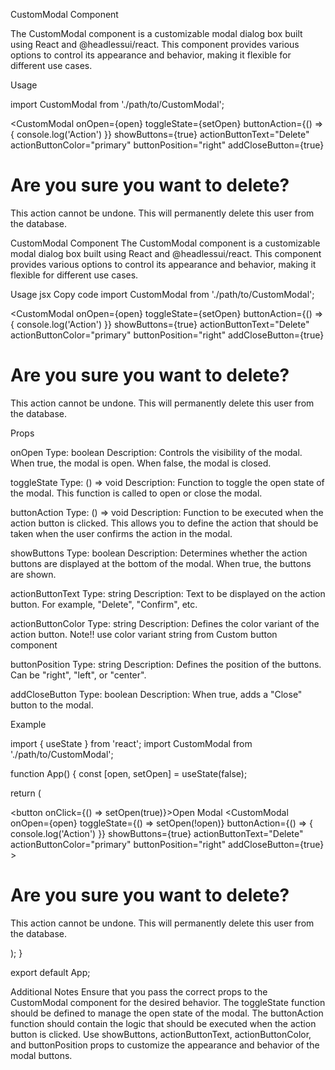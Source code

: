 CustomModal Component

The CustomModal component is a customizable modal dialog box built using React and @headlessui/react. This component provides various options to control its appearance and behavior, making it flexible for different use cases.


Usage

import CustomModal from './path/to/CustomModal';

<CustomModal
  onOpen={open}
  toggleState={setOpen}
  buttonAction={() => { console.log('Action') }}
  showButtons={true}
  actionButtonText="Delete"
  actionButtonColor="primary"
  buttonPosition="right"
  addCloseButton={true}
>
  <div className="flex flex-col w-[400px]">
    <h1 className="font-bold">Are you sure you want to delete?</h1>
    <p>This action cannot be undone. This will permanently delete this user from the database.</p>
  </div>
</CustomModal>



CustomModal Component
The CustomModal component is a customizable modal dialog box built using React and @headlessui/react. This component provides various options to control its appearance and behavior, making it flexible for different use cases.

Usage
jsx
Copy code
import CustomModal from './path/to/CustomModal';

<CustomModal
  onOpen={open}
  toggleState={setOpen}
  buttonAction={() => { console.log('Action') }}
  showButtons={true}
  actionButtonText="Delete"
  actionButtonColor="primary"
  buttonPosition="right"
  addCloseButton={true}
>
  <div className="flex flex-col w-[400px]">
    <h1 className="font-bold">Are you sure you want to delete?</h1>
    <p>This action cannot be undone. This will permanently delete this user from the database.</p>
  </div>
</CustomModal>

Props


onOpen
Type: boolean
Description: Controls the visibility of the modal. When true, the modal is open. When false, the modal is closed.

toggleState
Type: () => void
Description: Function to toggle the open state of the modal. This function is called to open or close the modal.

buttonAction
Type: () => void
Description: Function to be executed when the action button is clicked. This allows you to define the action that should be taken when the user confirms the action in the modal.

showButtons
Type: boolean
Description: Determines whether the action buttons are displayed at the bottom of the modal. When true, the buttons are shown.

actionButtonText
Type: string
Description: Text to be displayed on the action button. For example, "Delete", "Confirm", etc.

actionButtonColor
Type: string
Description: Defines the color variant of the action button.
Note!! use color variant string from Custom button component

buttonPosition
Type: string
Description: Defines the position of the buttons. Can be "right", "left", or "center".

addCloseButton
Type: boolean
Description: When true, adds a "Close" button to the modal.


Example

import { useState } from 'react';
import CustomModal from './path/to/CustomModal';

function App() {
  const [open, setOpen] = useState(false);

  return (
    <div>
      <button onClick={() => setOpen(true)}>Open Modal</button>
      <CustomModal
        onOpen={open}
        toggleState={() => setOpen(!open)}
        buttonAction={() => { console.log('Action') }}
        showButtons={true}
        actionButtonText="Delete"
        actionButtonColor="primary"
        buttonPosition="right"
        addCloseButton={true}
      >
        <div className="flex flex-col w-[400px]">
          <h1 className="font-bold">Are you sure you want to delete?</h1>
          <p>This action cannot be undone. This will permanently delete this user from the database.</p>
        </div>
      </CustomModal>
    </div>
  );
}

export default App;


Additional Notes
Ensure that you pass the correct props to the CustomModal component for the desired behavior.
The toggleState function should be defined to manage the open state of the modal.
The buttonAction function should contain the logic that should be executed when the action button is clicked.
Use showButtons, actionButtonText, actionButtonColor, and buttonPosition props to customize the appearance and behavior of the modal buttons.




